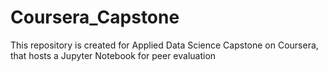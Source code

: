# Coursera_Capstone
This repository is created for Applied Data Science Capstone on Coursera, that hosts a Jupyter Notebook for peer evaluation
